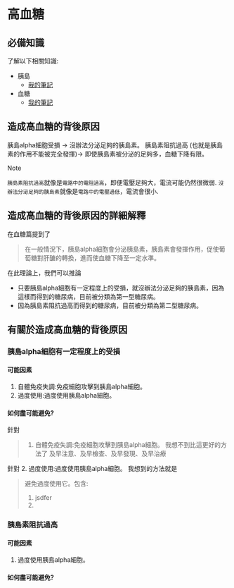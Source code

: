 # 高血糖
## 必備知識
了解以下相關知識:
+ 胰島
  - [我的筆記](https://github.com/40843245/medical/blob/main/disease/diabetes/pancreatic%20islet_ch.md)
+ 血糖
  - [我的筆記](https://github.com/40843245/medical/blob/main/disease/diabetes/blood%20sugar_ch.md)

## 造成高血糖的背後原因
胰島alpha細胞受損 -> 沒辦法分泌足夠的胰島素。
胰島素阻抗過高 (也就是胰島素的作用不能被完全發揮)-> 即使胰島素被分泌的足夠多，血糖下降有限。

> [!NOTE]
> `胰島素阻抗過高`就像是`電路中的電阻過高`，即便電壓足夠大，電流可能仍然很微弱.
> `沒辦法分泌足夠的胰島素`就像是`電路中的電壓過低`，電流會很小.

## 造成高血糖的背後原因的詳細解釋
在血糖篇提到了
> 在一般情況下，胰島alpha細胞會分泌胰島素，胰島素會發揮作用，促使葡萄糖對肝醣的轉換，進而使血糖下降至一定水準。

在此理論上，我們可以推論

+ 只要胰島alpha細胞有一定程度上的受損，就沒辦法分泌足夠的胰島素，因為這樣而得到的糖尿病，目前被分類為第一型糖尿病。
+ 因為胰島素阻抗過高而得到的糖尿病，目前被分類為第二型糖尿病。

## 有關於造成高血糖的背後原因
### 胰島alpha細胞有一定程度上的受損
#### 可能因素
1. 自體免疫失調:免疫細胞攻擊到胰島alpha細胞。
2. 過度使用:過度使用胰島alpha細胞。

#### 如何盡可能避免?
針對 
> 1. 自體免疫失調:免疫細胞攻擊到胰島alpha細胞。
我想不到比這更好的方法了
> 及早注意、及早檢查、及早發現、及早治療

針對
2. 過度使用:過度使用胰島alpha細胞。
我想到的方法就是
> 避免過度使用它。包含:
> 1. jsdfer
> 2. 
> 
> 
> 

### 胰島素阻抗過高
#### 可能因素
1. 過度使用胰島alpha細胞。

#### 如何盡可能避免?






